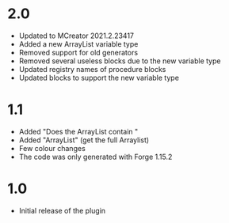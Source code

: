 # 2.0
* Updated to MCreator 2021.2.23417
* Added a new ArrayList variable type
* Removed support for old generators
* Removed several useless blocks due to the new variable type
* Updated registry names of procedure blocks
* Updated blocks to support the new variable type

# 1.1
* Added "Does the ArrayList contain "
* Added "ArrayList" (get the full Arraylist)
* Few colour changes
* The code was only generated with Forge 1.15.2

# 1.0
* Initial release of the plugin